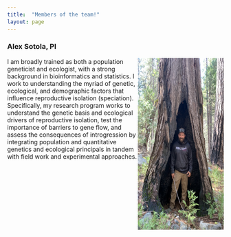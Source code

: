 ```yaml
---
title:  "Members of the team!"
layout: page
---
```


<h3>Alex Sotola, PI</h3>

<img src="assets/img/IMG_0332.jpg" width="200" height="400" align="right">

I am broadly trained as both a population geneticist and ecologist, with a strong background in bioinformatics and statistics. I work to understanding the myriad of genetic, ecological, and demographic factors that influence reproductive isolation (speciation). Specifically, my research program works to understand the genetic basis and ecological drivers of reproductive isolation, test the importance of barriers to gene flow, and assess the consequences of introgression by integrating population and quantitative genetics and ecological principals in tandem with field work and experimental approaches.
